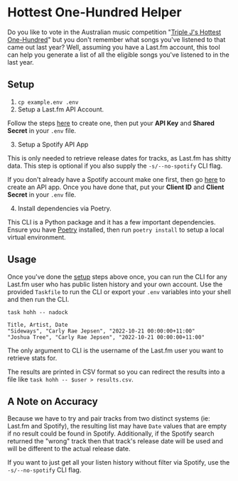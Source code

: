 # Hottest One-Hundred Helper

Do you like to vote in the Australian music competition "[Triple J's Hottest One-Hundred](https://www.abc.net.au/triplej/hottest100)" but you don't remember what songs you've listened to that came out last year? Well, assuming you have a Last.fm account, this tool can help you generate a list of all the eligible songs you've listened to in the last year.

## Setup

1. `cp example.env .env`
2. Setup a Last.fm API Account.

Follow the steps [here](https://www.last.fm/api/account/create) to create one, then put your **API Key** and **Shared Secret** in your `.env` file.

3. Setup a Spotify API App

This is only needed to retrieve release dates for tracks, as Last.fm has shitty
data. This step is optional if you also supply the `-s/--no-spotify` CLI flag.

If you don't already have a Spotify account make one first, then go [here](https://developer.spotify.com/dashboard/applications) to create an API app. Once you have done that, put your **Client ID** and **Client Secret** in your `.env` file.

4. Install dependencies via Poetry.

This CLI is a Python package and it has a few important dependencies. Ensure you have
[Poetry](https://python-poetry.org) installed, then run `poetry install` to setup a
local virtual environment.

## Usage

Once you've done the [setup](Setup) steps above once, you can run the CLI for any
Last.fm user who has public listen history and your own account. Use the provided
`Taskfile` to run the CLI or export your `.env` variables into your shell and then run
the CLI.

```console
task hohh -- nadock

Title, Artist, Date
"Sideways", "Carly Rae Jepsen", "2022-10-21 00:00:00+11:00"
"Joshua Tree", "Carly Rae Jepsen", "2022-10-21 00:00:00+11:00"
```

The only argument to CLI is the username of the Last.fm user you want to retrieve
stats for.

The results are printed in CSV format so you can redirect the results into a file
like `task hohh -- $user > results.csv`.

## A Note on Accuracy

Because we have to try and pair tracks from two distinct systems (ie: Last.fm and
Spotify), the resulting list may have `Date` values that are empty if no result could
be found in Spotify. Additionally, if the Spotify search returned the "wrong" track
then that track's release date will be used and will be different to the actual release
date.

If you want to just get all your listen history without filter via Spotify, use
the `-s/--no-spotify` CLI flag.
